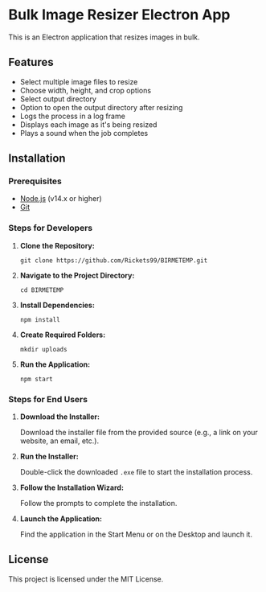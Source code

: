 <!DOCTYPE html>
<html lang="en">
<head>
    <meta charset="UTF-8">
  
</head>
<body>

<h1>Bulk Image Resizer Electron App</h1>

<p>This is an Electron application that resizes images in bulk.</p>

<h2>Features</h2>
<ul>
    <li>Select multiple image files to resize</li>
    <li>Choose width, height, and crop options</li>
    <li>Select output directory</li>
    <li>Option to open the output directory after resizing</li>
    <li>Logs the process in a log frame</li>
    <li>Displays each image as it's being resized</li>
    <li>Plays a sound when the job completes</li>
</ul>

<h2>Installation</h2>

<h3>Prerequisites</h3>
<ul>
    <li><a href="https://nodejs.org/" target="_blank">Node.js</a> (v14.x or higher)</li>
    <li><a href="https://git-scm.com/" target="_blank">Git</a></li>
</ul>

<h3>Steps for Developers</h3>
<ol>
    <li>
        <p><strong>Clone the Repository:</strong></p>
        <pre><code>git clone https://github.com/Rickets99/BIRMETEMP.git</code></pre>
    </li>
    <li>
        <p><strong>Navigate to the Project Directory:</strong></p>
        <pre><code>cd BIRMETEMP</code></pre>
    </li>
    <li>
        <p><strong>Install Dependencies:</strong></p>
        <pre><code>npm install</code></pre>
    </li>
    <li>
        <p><strong>Create Required Folders:</strong></p>
        <pre><code>mkdir uploads</code></pre>
    </li>
    <li>
        <p><strong>Run the Application:</strong></p>
        <pre><code>npm start</code></pre>
    </li>
</ol>

<h3>Steps for End Users</h3>
<ol>
    <li>
        <p><strong>Download the Installer:</strong></p>
        <p>Download the installer file from the provided source (e.g., a link on your website, an email, etc.).</p>
    </li>
    <li>
        <p><strong>Run the Installer:</strong></p>
        <p>Double-click the downloaded <code>.exe</code> file to start the installation process.</p>
    </li>
    <li>
        <p><strong>Follow the Installation Wizard:</strong></p>
        <p>Follow the prompts to complete the installation.</p>
    </li>
    <li>
        <p><strong>Launch the Application:</strong></p>
        <p>Find the application in the Start Menu or on the Desktop and launch it.</p>
    </li>
</ol>

<h2>License</h2>
<p>This project is licensed under the MIT License.</p>

</body>
</html>

